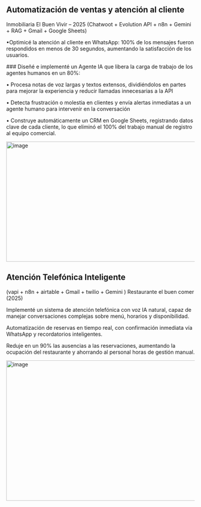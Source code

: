 ## Automatización de ventas y atención al cliente
Inmobiliaria El Buen Vivir – 2025
(Chatwoot + Evolution API + n8n + Gemini + RAG + Gmail + Google Sheets)

<p>•Optimicé la atención al cliente en WhatsApp: 100% de los mensajes fueron respondidos en menos de 30 segundos, aumentando la satisfacción de los usuarios. </p> 
### Diseñé e implementé un Agente IA que libera la carga de trabajo de los agentes humanos en un 80%:
<p> • Procesa notas de voz largas y textos extensos, dividiéndolos en partes para mejorar la experiencia y reducir llamadas innecesarias a la API  </p>
<p>• Detecta frustración o molestia en clientes y envía alertas inmediatas a un agente humano para intervenir en la conversación </p>
<p>• Construye automáticamente un CRM en Google Sheets, registrando datos clave de cada cliente, lo que eliminó el 100% del trabajo manual de registro al equipo comercial. </p>

<img width="1206" height="321" alt="image" src="https://github.com/user-attachments/assets/04175c07-9d43-4f29-9d53-2a3ff331e8e9" />

## Atención Telefónica Inteligente
(vapi + n8n + airtable + Gmail + twilio + Gemini )
Restaurante el buen comer (2025)
<p>Implementé un sistema de atención telefónica con voz IA natural, capaz de manejar conversaciones complejas sobre menú, horarios y disponibilidad. </p>
<p>Automatización de reservas en tiempo real, con confirmación inmediata vía WhatsApp y recordatorios inteligentes. </p>
<p> Reduje en un 90% las ausencias a las reservaciones, aumentando la ocupación del restaurante y ahorrando al personal horas de gestión manual. </p>

<img width="994" height="375" alt="image" src="https://github.com/user-attachments/assets/2a195ee3-f3cd-4efe-8dd0-da7c1454c6c2" />



